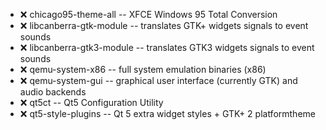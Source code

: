 - :x:  chicago95-theme-all  --	XFCE Windows 95 Total Conversion
- :x:  libcanberra-gtk-module  --	translates GTK+ widgets signals to event sounds
- :x:  libcanberra-gtk3-module  --	translates GTK3 widgets signals to event sounds
- :x:  qemu-system-x86  --	full system emulation binaries (x86)
- :x:  qemu-system-gui  --	graphical user interface (currently GTK) and audio backends
- :x:  qt5ct  --	Qt5 Configuration Utility
- :x:  qt5-style-plugins  --	Qt 5 extra widget styles + GTK+ 2 platformtheme
